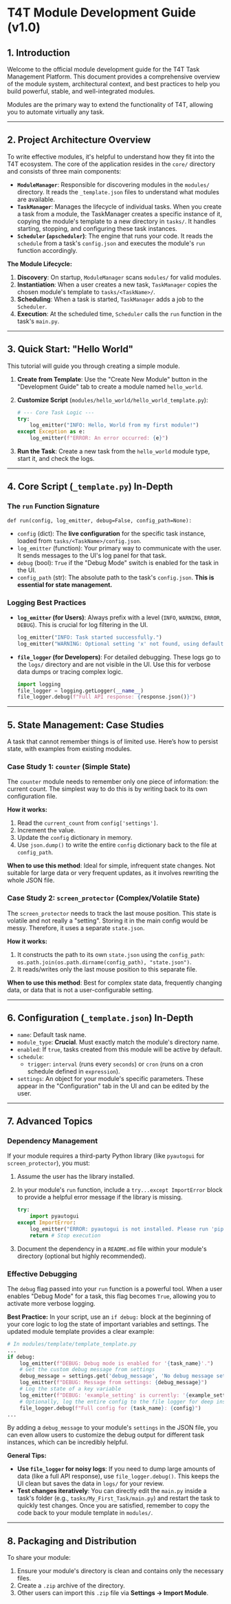 # T4T Module Development Guide (v1.0)

## 1. Introduction

Welcome to the official module development guide for the T4T Task Management Platform. This document provides a comprehensive overview of the module system, architectural context, and best practices to help you build powerful, stable, and well-integrated modules.

Modules are the primary way to extend the functionality of T4T, allowing you to automate virtually any task.

---

## 2. Project Architecture Overview

To write effective modules, it's helpful to understand how they fit into the T4T ecosystem. The core of the application resides in the `core/` directory and consists of three main components:

- **`ModuleManager`**: Responsible for discovering modules in the `modules/` directory. It reads the `_template.json` files to understand what modules are available.
- **`TaskManager`**: Manages the lifecycle of individual tasks. When you create a task from a module, the TaskManager creates a specific instance of it, copying the module's template to a new directory in `tasks/`. It handles starting, stopping, and configuring these task instances.
- **`Scheduler` (`apscheduler`)**: The engine that runs your code. It reads the `schedule` from a task's `config.json` and executes the module's `run` function accordingly.

**The Module Lifecycle:**

1. **Discovery**: On startup, `ModuleManager` scans `modules/` for valid modules.
2. **Instantiation**: When a user creates a new task, `TaskManager` copies the chosen module's template to `tasks/<TaskName>/`.
3. **Scheduling**: When a task is started, `TaskManager` adds a job to the `Scheduler`.
4. **Execution**: At the scheduled time, `Scheduler` calls the `run` function in the task's `main.py`.

---

## 3. Quick Start: "Hello World"

This tutorial will guide you through creating a simple module.

1. **Create from Template**: Use the "Create New Module" button in the "Development Guide" tab to create a module named `hello_world`.
2. **Customize Script** (`modules/hello_world/hello_world_template.py`):

    ```python
    # --- Core Task Logic ---
    try:
        log_emitter("INFO: Hello, World from my first module!")
    except Exception as e:
        log_emitter(f"ERROR: An error occurred: {e}")
    ```

3. **Run the Task**: Create a new task from the `hello_world` module type, start it, and check the logs.

---

## 4. Core Script (`_template.py`) In-Depth

### The `run` Function Signature

`def run(config, log_emitter, debug=False, config_path=None):`

- `config` (dict): The **live configuration** for the specific task instance, loaded from `tasks/<TaskName>/config.json`.
- `log_emitter` (function): Your primary way to communicate with the user. It sends messages to the UI's log panel for that task.
- `debug` (bool): `True` if the "Debug Mode" switch is enabled for the task in the UI.
- `config_path` (str): The absolute path to the task's `config.json`. **This is essential for state management.**

### Logging Best Practices

- **`log_emitter` (for Users)**: Always prefix with a level (`INFO`, `WARNING`, `ERROR`, `DEBUG`). This is crucial for log filtering in the UI.

  ```python
  log_emitter("INFO: Task started successfully.")
  log_emitter("WARNING: Optional setting 'x' not found, using default.")
  ```

- **`file_logger` (for Developers)**: For detailed debugging. These logs go to the `logs/` directory and are not visible in the UI. Use this for verbose data dumps or tracing complex logic.

  ```python
  import logging
  file_logger = logging.getLogger(__name__)
  file_logger.debug(f"Full API response: {response.json()}")
  ```

---

## 5. State Management: Case Studies

A task that cannot remember things is of limited use. Here’s how to persist state, with examples from existing modules.

### Case Study 1: `counter` (Simple State)

The `counter` module needs to remember only one piece of information: the current count. The simplest way to do this is by writing back to its own configuration file.

**How it works:**

1. Read the `current_count` from `config['settings']`.
2. Increment the value.
3. Update the `config` dictionary in memory.
4. Use `json.dump()` to write the entire `config` dictionary back to the file at `config_path`.

**When to use this method**: Ideal for simple, infrequent state changes. Not suitable for large data or very frequent updates, as it involves rewriting the whole JSON file.

### Case Study 2: `screen_protector` (Complex/Volatile State)

The `screen_protector` needs to track the last mouse position. This state is volatile and not really a "setting". Storing it in the main config would be messy. Therefore, it uses a separate `state.json`.

**How it works:**

1. It constructs the path to its own `state.json` using the `config_path`: `os.path.join(os.path.dirname(config_path), "state.json")`.
2. It reads/writes only the last mouse position to this separate file.

**When to use this method**: Best for complex state data, frequently changing data, or data that is not a user-configurable setting.

---

## 6. Configuration (`_template.json`) In-Depth

- `name`: Default task name.
- `module_type`: **Crucial**. Must exactly match the module's directory name.
- `enabled`: If `true`, tasks created from this module will be active by default.
- `schedule`:
  - `trigger`: `interval` (runs every `seconds`) or `cron` (runs on a cron schedule defined in `expression`).
- `settings`: An object for your module's specific parameters. These appear in the "Configuration" tab in the UI and can be edited by the user.

---

## 7. Advanced Topics

### Dependency Management

If your module requires a third-party Python library (like `pyautogui` for `screen_protector`), you must:

1. Assume the user has the library installed.
2. In your module's `run` function, include a `try...except ImportError` block to provide a helpful error message if the library is missing.

    ```python
    try:
        import pyautogui
    except ImportError:
        log_emitter("ERROR: pyautogui is not installed. Please run 'pip install pyautogui' to use this module.")
        return # Stop execution
    ```

3. Document the dependency in a `README.md` file within your module's directory (optional but highly recommended).

### Effective Debugging

The `debug` flag passed into your `run` function is a powerful tool. When a user enables "Debug Mode" for a task, this flag becomes `True`, allowing you to activate more verbose logging.

**Best Practice:**
In your script, use an `if debug:` block at the beginning of your core logic to log the state of important variables and settings. The updated module template provides a clear example:

```python
# In modules/template/template_template.py
...
if debug:
    log_emitter(f"DEBUG: Debug mode is enabled for '{task_name}'.")
    # Get the custom debug message from settings
    debug_message = settings.get('debug_message', 'No debug message set.')
    log_emitter(f"DEBUG: Message from settings: {debug_message}")
    # Log the state of a key variable
    log_emitter(f"DEBUG: 'example_setting' is currently: '{example_setting}'")
    # Optionally, log the entire config to the file logger for deep inspection
    file_logger.debug(f"Full config for {task_name}: {config}")
...
```

By adding a `debug_message` to your module's `settings` in the JSON file, you can even allow users to customize the debug output for different task instances, which can be incredibly helpful.

**General Tips:**

- **Use `file_logger` for noisy logs**: If you need to dump large amounts of data (like a full API response), use `file_logger.debug()`. This keeps the UI clean but saves the data in `logs/` for your review.
- **Test changes iteratively**: You can directly edit the `main.py` inside a task's folder (e.g., `tasks/My_First_Task/main.py`) and restart the task to quickly test changes. Once you are satisfied, remember to copy the code back to your module template in `modules/`.

---

## 8. Packaging and Distribution

To share your module:

1. Ensure your module's directory is clean and contains only the necessary files.
2. Create a `.zip` archive of the directory.
3. Other users can import this `.zip` file via **Settings -> Import Module**.

